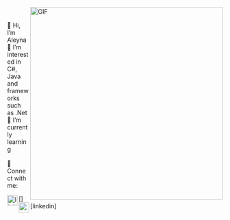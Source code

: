 
<img align="right" alt="GIF" src="https://user-images.githubusercontent.com/59734313/157189039-c09b3e38-9f42-42c0-ab54-14f1574190a7.gif" width="450" height="450" />
<br />
<br />
👋 Hi, I’m Aleyna
👀 I’m interested in  C#, Java  and frameworks such as .Net <br/>
🌱 I’m currently learning <br/>

<br/>
📩 Connect with me: <br/>

[<img align="left" alt="linkedin | LinkedIn" width="24px" src="https://raw.githubusercontent.com/peterthehan/peterthehan/master/assets/linkedin.svg" />][linkedin]
[<img align="left" height="24" width="24" src="https://cdn.jsdelivr.net/npm/simple-icons@v4/icons/gmail.svg" />][gmail]

<br />


[gmail]: mailto:aleynaebrt@gmail.com
<br />


